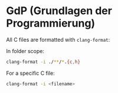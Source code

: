 # GdP (Grundlagen der Programmierung)

All C files are formatted with `clang-format`:

In folder scope:

```sh
clang-format -i ./**/*.{c,h}
```

For a specific C file:

```sh
clang-format -i <filename>
```
